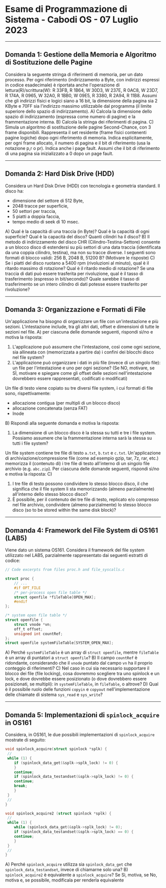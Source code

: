 # Esame di Programmazione di Sistema - Cabodi OS - 07 Luglio 2023
---

## Domanda 1: Gestione della Memoria e Algoritmo di Sostituzione delle Pagine

Considera la seguente stringa di riferimenti di memoria, per un dato processo. Per ogni riferimento (indirizzamento a Byte, con indirizzi espressi in codice esadecimale) è riportata anche l'operazione di lettura(R)/scrittura(W): R 33FB, R 1B64, W 30D3, W 237E, R 0AC8, W 23D7, R 174A, R 0965, W 32A0, R 1BB0, W 09E5, R 3380, R 2A94, R 11B8. Assumi che gli indirizzi fisici e logici siano a 16 bit, la dimensione della pagina sia 2 KByte e 70FF sia l'indirizzo massimo utilizzabile dal programma (il limite superiore dello spazio di indirizzamento).
A) Calcola la dimensione dello spazio di indirizzamento (espressa come numero di pagine) e la frammentazione interna.
B) Calcola la stringa dei riferimenti di pagina.
C) Simula un algoritmo di sostituzione delle pagine Second-Chance, con 3 frame disponibili. Rappresenta il set residente (frame fisici contenenti pagine logiche) dopo ogni riferimento di memoria. Indica esplicitamente, per ogni frame allocato, il numero di pagina e il bit di riferimento (usa la notazione p,r o pr). Indica anche i page fault. Assumi che il bit di riferimento di una pagina sia inizializzato a 0 dopo un page fault.

---

## Domanda 2: Hard Disk Drive (HDD)

Considera un Hard Disk Drive (HDD) con tecnologia e geometria standard. Il disco ha:
* dimensione del settore di 512 Byte,
* 2048 tracce per superficie,
* 50 settori per traccia,
* 5 piatti a doppia faccia,
* tempo medio di seek di 10 msec.

A) Qual è la capacità di una traccia (in Byte)? Qual è la capacità di ogni superficie? Qual è la capacità del disco? Quanti cilindri ha il disco?
B) Il metodo di indirizzamento del disco CHR (Cilindro-Testina-Settore) consente a un blocco disco di estendersi su più settori di una data traccia (identificata da una coppia cilindro, testina), ma non su tracce diverse. I seguenti sono formati di blocco validi: 256 B, 2048 B, 51200 B? (Motivare le risposte)
C) Se i piatti del disco ruotano a 5400 rpm (rivoluzioni al minuto), qual è il ritardo massimo di rotazione? Qual è il ritardo medio di rotazione? Se una traccia di dati può essere trasferita per rivoluzione, qual è il tasso di trasferimento (espresso in bit/secondo)? Quale sarebbe il tasso di trasferimento se un intero cilindro di dati potesse essere trasferito per rivoluzione?

---

## Domanda 3: Organizzazione e Formati di File

Un'applicazione ha bisogno di organizzare un file con un'intestazione e più sezioni. L'intestazione include, tra gli altri dati, offset e dimensioni di tutte le sezioni nel file.
A) per ciascuna delle domande seguenti, rispondi sì/no e motiva la risposta:
1.  L'applicazione può assumere che l'intestazione, così come ogni sezione, sia allineata con (memorizzata a partire da) i confini dei blocchi disco nel file system?
2.  L'applicazione può organizzare i dati in più file (invece di un singolo file): un file per l'intestazione e uno per ogni sezione? (Se NO, motivare, se SÌ, motivare e spiegare come gli offset delle sezioni nell'intestazione dovrebbero essere rappresentati, codificati o modificati)

Un file di testo viene copiato su tre diversi file system, i cui formati di file sono, rispettivamente:
* allocazione contigua (per multipli di un blocco disco)
* allocazione concatenata (senza FAT)
* Inode

B) Rispondi alla seguente domanda e motiva la risposta:
1.  La dimensione di un blocco disco è la stessa su tutti e tre i file system. Possiamo assumere che la frammentazione interna sarà la stessa su tutti i file system?

Un file system contiene tre file di testo `a.txt`, `b.txt` e `c.txt`. Un'applicazione di archiviazione/compressione file (come ad esempio gzip, tar, 7z, rar, etc.) memorizza il (contenuto di) i tre file di testo all'interno di un singolo file archivio (e.g. `abc.zip`). Per ciascuna delle domande seguenti, rispondi sì/no e motiva la risposta:
C)
1.  I tre file di testo possono condividere lo stesso blocco disco, il che significa che il file system li sta memorizzando (almeno parzialmente) all'interno dello stesso blocco disco?
2.  È possibile, per il contenuto dei tre file di testo, replicato e/o compresso nel file archivio, condividere (almeno parzialmente) lo stesso blocco disco (so to be stored within the same disk block)?

---

## Domanda 4: Framework del File System di OS161 (LAB5)

Viene dato un sistema OS161. Considera il framework del file system utilizzato nel LAB5, parzialmente rappresentato dai seguenti estratti di codice:

```c
// Code excerpts from files proc.h and file_syscalls.c

struct proc {
    // ...
    #if OPT_FILE
    /* per-process open file table */
    struct openfile *fileTable[OPEN_MAX];
    #endif
};

/* system open file table */
struct openfile {
    struct vnode *vn;
    off_t offset;
    unsigned int countRef;
};
struct openfile systemFileTable[SYSTEM_OPEN_MAX];
```

A) Perché `systemFileTable` è un array di `struct openfile`, mentre `fileTable` è un array di puntatori a `struct openfile`?
B) Il campo `countRef` è ridondante, considerando che il `vnode` puntato dal campo `vn` ha il proprio conteggio di riferimenti?
C) Nel caso in cui sia necessario supportare il blocco dei file (file locking), cosa dovremmo scegliere tra uno spinlock e un lock, e dove dovrebbe essere posizionato (o dove dovrebbero essere posizionati, se multipli): in `systemFileTable`, in `fileTable`, o altrove?
D) Qual è il possibile ruolo delle funzioni `copyin` e `copyout` nell'implementazione delle chiamate di sistema `sys_read` e `sys_write`?

---

## Domanda 5: Implementazioni di `spinlock_acquire` in OS161

Considera, in OS161, le due possibili implementazioni di `spinlock_acquire` mostrate di seguito:

```c
void spinlock_acquire(struct spinlock *splk) {
 //
 while (1) {
    if (spinlock_data_get(&splk->splk_lock) != 0) {
    }
    continue;
    if (spinlock_data_testandset(&splk->splk_lock) != 0) {
    continue;
    break;
    }
 }
 //
}

void spinlock_acquire2 (struct spinlock *splk) {
 //
 while (1) {
    while (spinlock_data_get(&splk->splk_lock) != 0);
    if (spinlock_data_testandset(&splk->splk_lock) == 0) {
    continue;
    }
 }
 //
}
```

A) Perché `spinlock_acquire` utilizza sia `spinlock_data_get` che `spinlock_data_testandset`, invece di chiamarne solo una?
B) `spinlock_acquire2` è equivalente a `spinlock_acquire`? Se Sì, motiva, se No, motiva e, se possibile, modificala per renderla equivalente
